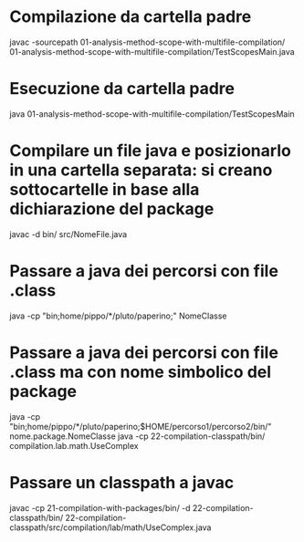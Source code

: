 # Compilazione da cartella padre
javac -sourcepath 01-analysis-method-scope-with-multifile-compilation/ 01-analysis-method-scope-with-multifile-compilation/TestScopesMain.java

# Esecuzione da cartella padre
java 01-analysis-method-scope-with-multifile-compilation/TestScopesMain

# Compilare un file java e posizionarlo in una cartella separata: si creano sottocartelle in base alla dichiarazione del package
javac -d bin/ src/NomeFile.java

# Passare a java dei percorsi con file .class
java -cp "bin\;home/pippo/*/pluto/paperino\;" NomeClasse

# Passare a java dei percorsi con file .class ma con nome simbolico del package
java -cp "bin\;home/pippo/*/pluto/paperino\;$HOME/percorso1/percorso2/bin/" nome.package.NomeClasse
java -cp 22-compilation-classpath/bin/ compilation.lab.math.UseComplex

# Passare un classpath a javac
javac -cp 21-compilation-with-packages/bin/ -d 22-compilation-classpath/bin/ 22-compilation-classpath/src/compilation/lab/math/UseComplex.java


